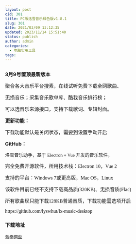 ```yaml
---
layout: post
cid: 301
title: PC版洛雪音乐绿色版v1.8.1
slug: 301
date: 2021/03/09 13:12:35
updated: 2023/11/14 15:51:40
status: publish
author: admin
categories: 
  - 电脑实用工具
tags: 
---
```



<div alt="潮男心博客 www.cnx0.com">
	<p>
		<span style="font-size:16px;"><a class="pics" href="https://djblog.cn/upload/1/888552/images/20210309/20210309031970517051.png" rel="pics"><img src="http://www.aishoujizy.com/upload/1/888552/images/20210309/20210309031970517051.png" class="scrollLoading" data-url="/upload/1/888552/images/20210309/20210309031970517051.png" alt="" /></a> <br />
</span> 
	</p>
	<p>
		<span style="font-size:16px;"><strong>3月9号置顶最新版本</strong></span> 
	</p>
	<p>
		<span style="font-size:16px;">聚合各大音乐平台搜素，在线试听免费下载全网歌曲、</span> 
	</p>
	<p>
		<span style="font-size:16px;">无损音乐；</span><span style="font-size:16px;">采集音乐歌单库、酷我音乐排行榜；</span> 
	</p>
	<p>
		<span style="font-size:16px;">可以选音乐来源接口，</span><span style="font-size:16px;">支持下载歌词、专辑封面。</span> 
	</p>
	<p>
		<span style="font-size:16px;"><strong>更新功能：</strong></span> 
	</p>
	<p>
		<span style="font-size:16px;">下载功能默认是关闭状态，需要到设置手动开启</span><span style="font-size:16px;"></span> 
	</p>
	<p>
		<span style="font-size:16px;"><strong>GitHub：</strong></span> 
	</p>
	<p>
		<span style="font-size:15px;font-family:&quot;box-sizing:border-box;text-size-adjust:none;margin-top:0px;margin-bottom:15px;padding:0px;-webkit-tap-highlight-color:rgba(0, 0, 0, 0);word-break:normal;line-height:30px;color:#333333;white-space:normal;background-color:#FFFFFF;">洛雪音乐助手，基于 Electron + Vue 开发的音乐软件。</span> 
	</p>
	<p style="font-family:&quot;box-sizing:border-box;text-size-adjust:none;margin-top:0px;margin-bottom:15px;padding:0px;-webkit-tap-highlight-color:rgba(0, 0, 0, 0);word-break:normal;line-height:30px;color:#333333;font-size:15px;white-space:normal;background-color:#FFFFFF;">
		<span style="font-size:16px;">完全免费开源软件，所用技术栈：Electron 10，Vue 2</span> 
	</p>
	<p style="font-family:&quot;box-sizing:border-box;text-size-adjust:none;margin-top:0px;margin-bottom:15px;padding:0px;-webkit-tap-highlight-color:rgba(0, 0, 0, 0);word-break:normal;line-height:30px;color:#333333;font-size:15px;white-space:normal;background-color:#FFFFFF;">
		<span style="font-size:16px;">支持的平台：Windows 7或更高版，Mac OS，Linux</span> 
	</p>
	<p style="font-family:&quot;box-sizing:border-box;text-size-adjust:none;margin-top:0px;margin-bottom:15px;padding:0px;-webkit-tap-highlight-color:rgba(0, 0, 0, 0);word-break:normal;line-height:30px;color:#333333;font-size:15px;white-space:normal;background-color:#FFFFFF;">
		<span style="font-size:16px;">该软件目前已经不支持下载高品质(320KB)、无损音质(Flac)</span> 
	</p>
	<p style="font-family:&quot;box-sizing:border-box;text-size-adjust:none;margin-top:0px;margin-bottom:15px;padding:0px;-webkit-tap-highlight-color:rgba(0, 0, 0, 0);word-break:normal;line-height:30px;color:#333333;font-size:15px;white-space:normal;background-color:#FFFFFF;">
		<span style="font-size:16px;">所有歌曲现只能下载128KB普通音质，下载功能需选项开启</span> 
	</p>
	<p style="font-family:&quot;box-sizing:border-box;text-size-adjust:none;margin-top:0px;margin-bottom:15px;padding:0px;-webkit-tap-highlight-color:rgba(0, 0, 0, 0);word-break:normal;line-height:30px;color:#333333;font-size:15px;white-space:normal;background-color:#FFFFFF;">
		<span style="font-size:16px;">https://github.com/lyswhut/lx-music-desktop</span> 
	</p>
	<div id="fengexuxian">
	</div>
	<div class="page-content-intro main-article">
		<div class="down-url-wrap">
			<h3 class="tit">
				<i class="ico"></i>下载地址
			</h3>
<a href="https://djblog.cn/admin/#down" onclick="window.open('https://asj.lanzous.com/iB9jkmpk4yf');return false;" class="sbtn" title=""><i class="ico"></i><i class="line"></i>蓝奏网盘</a> &nbsp;
		</div>
	</div>
</div>
